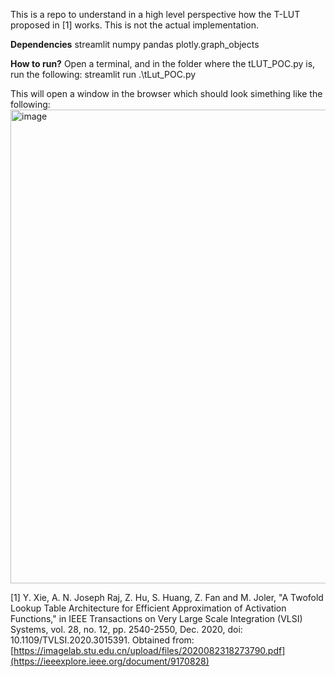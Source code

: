 This is a repo to understand in a high level perspective how the T-LUT proposed in [1] works. This is not the actual implementation.

**Dependencies**
streamlit
numpy
pandas
plotly.graph_objects

**How to run?**
Open a terminal, and in the folder where the tLUT_POC.py is, run the following:
streamlit run .\tLut_POC.py

This will open a window in the browser which should look simething like the following:
<img width="1866" height="758" alt="image" src="https://github.com/user-attachments/assets/70775dae-d3ef-4a88-8cfc-94f30949a104" />


[1] Y. Xie, A. N. Joseph Raj, Z. Hu, S. Huang, Z. Fan and M. Joler, "A Twofold Lookup Table Architecture for Efficient Approximation of Activation Functions,"
in IEEE Transactions on Very Large Scale Integration (VLSI) Systems, vol. 28, no. 12, pp. 2540-2550, Dec. 2020, doi: 10.1109/TVLSI.2020.3015391.
Obtained from: [https://imagelab.stu.edu.cn/upload/files/2020082318273790.pdf](https://ieeexplore.ieee.org/document/9170828)
